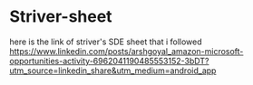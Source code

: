 # Striver-sheet
here is the link of striver's SDE sheet that i followed 
https://www.linkedin.com/posts/arshgoyal_amazon-microsoft-opportunities-activity-6962041190485553152-3bDT?utm_source=linkedin_share&utm_medium=android_app
